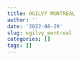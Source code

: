 ```yaml
---
title: OGILVY MONTREAL
author: ''
date: '2022-08-29'
slug: ogilvy_montreal
categories: []
tags: []
---
```

